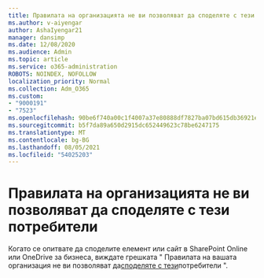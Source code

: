 ```yaml
---
title: Правилата на организацията не ви позволяват да споделяте с тези потребители
ms.author: v-aiyengar
author: AshaIyengar21
manager: dansimp
ms.date: 12/08/2020
ms.audience: Admin
ms.topic: article
ms.service: o365-administration
ROBOTS: NOINDEX, NOFOLLOW
localization_priority: Normal
ms.collection: Adm_O365
ms.custom:
- "9000191"
- "7523"
ms.openlocfilehash: 90be6f740a00c1f4007a37e80888df7827ba07bd615db36921ee8f01cc5ea05c
ms.sourcegitcommit: b5f7da89a650d2915dc652449623c78be6247175
ms.translationtype: MT
ms.contentlocale: bg-BG
ms.lasthandoff: 08/05/2021
ms.locfileid: "54025203"
---
```

# <a name="organizations-policies-do-not-allow-you-to-share-with-these-users"></a>Правилата на организацията не ви позволяват да споделяте с тези потребители

Когато се опитвате да споделите елемент или сайт в SharePoint Online или OneDrive за бизнеса, виждате грешката " Правилата на вашата организация не ви позволяват да[споделяте с тези](https://docs.microsoft.com/sharepoint/troubleshoot/sharing-and-permissions/organization-policies-do-not-allow-you-to-share-with-users-error)потребители ".